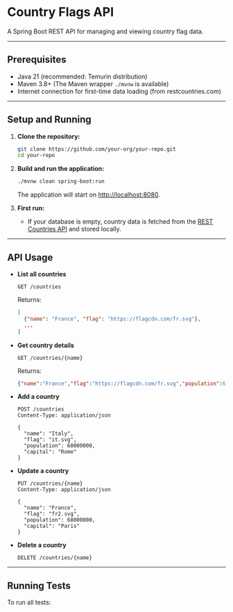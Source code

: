 # Country Flags API

A Spring Boot REST API for managing and viewing country flag data.

---

## Prerequisites

- Java 21 (recommended: Temurin distribution)
- Maven 3.8+ (The Maven wrapper `./mvnw` is available)
- Internet connection for first-time data loading (from restcountries.com)

---

## Setup and Running

1. **Clone the repository:**
   ```sh
   git clone https://github.com/your-org/your-repo.git
   cd your-repo
   ```

2. **Build and run the application:**
   ```sh
   ./mvnw clean spring-boot:run
   ```
   The application will start on [http://localhost:8080](http://localhost:8080).

3. **First run:**  
   - If your database is empty, country data is fetched from the [REST Countries API](https://restcountries.com/v3.1/all) and stored locally.

---

## API Usage

- **List all countries**
  ```
  GET /countries
  ```
  Returns:
  ```json
  [
    {"name": "France", "flag": "https://flagcdn.com/fr.svg"},
    ...
  ]
  ```

- **Get country details**
  ```
  GET /countries/{name}
  ```
  Returns:
  ```json
  {"name":"France","flag":"https://flagcdn.com/fr.svg","population":67000000,"capital":"Paris"}
  ```

- **Add a country**
  ```
  POST /countries
  Content-Type: application/json

  {
    "name": "Italy",
    "flag": "it.svg",
    "population": 60000000,
    "capital": "Rome"
  }
  ```

- **Update a country**
  ```
  PUT /countries/{name}
  Content-Type: application/json

  {
    "name": "France",
    "flag": "fr2.svg",
    "population": 68000000,
    "capital": "Paris"
  }
  ```

- **Delete a country**
  ```
  DELETE /countries/{name}
  ```

---

## Running Tests

To run all tests: